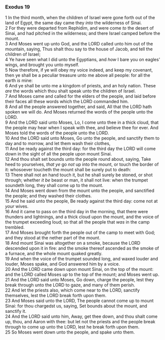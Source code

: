 ### Exodus 19

1 In the third month, when the children of Israel were gone forth out of the land of Egypt, the same day came they *into* the wilderness of Sinai.  
2 For they were departed from Rephidim, and were come *to* the desert of Sinai, and had pitched in the wilderness; and there Israel camped before the mount.  
3 And Moses went up unto God, and the LORD called unto him out of the mountain, saying, Thus shalt thou say to the house of Jacob, and tell the children of Israel;  
4 Ye have seen what I did unto the Egyptians, and *how* I bare you on eagles' wings, and brought you unto myself.  
5 Now therefore, if ye will obey my voice indeed, and keep my covenant, then ye shall be a peculiar treasure unto me above all people: for all the earth *is* mine:  
6 And ye shall be unto me a kingdom of priests, and an holy nation. These *are* the words which thou shalt speak unto the children of Israel.  
7 And Moses came and called for the elders of the people, and laid before their faces all these words which the LORD commanded him.  
8 And all the people answered together, and said, All that the LORD hath spoken we will do. And Moses returned the words of the people unto the LORD.  
9 And the LORD said unto Moses, Lo, I come unto thee in a thick cloud, that the people may hear when I speak with thee, and believe thee for ever. And Moses told the words of the people unto the LORD.  
10 And the LORD said unto Moses, Go unto the people, and sanctify them to day and to morrow, and let them wash their clothes,  
11 And be ready against the third day: for the third day the LORD will come down in the sight of all the people upon mount Sinai.  
12 And thou shalt set bounds unto the people round about, saying, Take heed to yourselves, *that ye* go *not* up into the mount, or touch the border of it: whosoever toucheth the mount shall be surely put to death:  
13 There shall not an hand touch it, but he shall surely be stoned, or shot through; whether *it be* beast or man, it shall not live: when the trumpet soundeth long, they shall come up to the mount.  
14 And Moses went down from the mount unto the people, and sanctified the people; and they washed their clothes.  
15 And he said unto the people, Be ready against the third day: come not at *your* wives.  
16 And it came to pass on the third day in the morning, that there were thunders and lightnings, and a thick cloud upon the mount, and the voice of the trumpet exceeding loud; so that all the people that *was* in the camp trembled.  
17 And Moses brought forth the people out of the camp to meet with God; and they stood at the nether part of the mount.  
18 And mount Sinai was altogether on a smoke, because the LORD descended upon it in fire: and the smoke thereof ascended as the smoke of a furnace, and the whole mount quaked greatly.  
19 And when the voice of the trumpet sounded long, and waxed louder and louder, Moses spake, and God answered him by a voice.  
20 And the LORD came down upon mount Sinai, on the top of the mount: and the LORD called Moses *up* to the top of the mount; and Moses went up.  
21 And the LORD said unto Moses, Go down, charge the people, lest they break through unto the LORD to gaze, and many of them perish.  
22 And let the priests also, which come near to the LORD, sanctify themselves, lest the LORD break forth upon them.  
23 And Moses said unto the LORD, The people cannot come up to mount Sinai: for thou chargedst us, saying, Set bounds about the mount, and sanctify it.  
24 And the LORD said unto him, Away, get thee down, and thou shalt come up, thou, and Aaron with thee: but let not the priests and the people break through to come up unto the LORD, lest he break forth upon them.  
25 So Moses went down unto the people, and spake unto them.  
